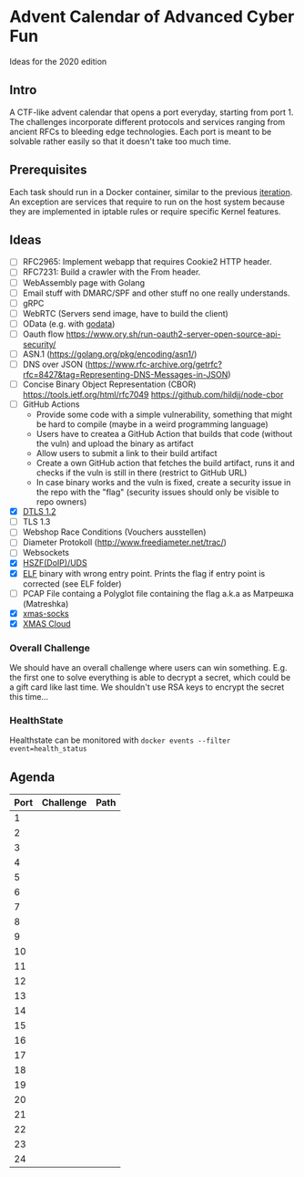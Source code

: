 # Advent Calendar of Advanced Cyber Fun

Ideas for the 2020 edition

## Intro

A CTF-like advent calendar that opens a port everyday, starting from port 1. The challenges incorporate different protocols and services ranging from ancient RFCs to bleeding edge technologies. Each port is meant to be solvable rather easily so that it doesn't take too much time.

## Prerequisites

Each task should run in a Docker container, similar to the previous [iteration](https://github.com/takeshixx/advent-calendar-2018). An exception are services that require to run on the host system because they are implemented in iptable rules or require specific Kernel features.

## Ideas

- [ ] RFC2965: Implement webapp that requires Cookie2 HTTP header.
- [ ] RFC7231: Build a crawler with the From header.
- [ ] WebAssembly page with Golang
- [ ] Email stuff with DMARC/SPF and other stuff no one really understands.
- [ ] gRPC
- [ ] WebRTC (Servers send image, have to build the client)
- [ ] OData (e.g. with [godata](https://github.com/crestonbunch/godata))
- [ ] Oauth flow https://www.ory.sh/run-oauth2-server-open-source-api-security/
- [ ] ASN.1 (https://golang.org/pkg/encoding/asn1/)
- [ ] DNS over JSON (https://www.rfc-archive.org/getrfc?rfc=8427&tag=Representing-DNS-Messages-in-JSON)
- [ ] Concise Binary Object Representation (CBOR) https://tools.ietf.org/html/rfc7049 https://github.com/hildjj/node-cbor
- [ ] GitHub Actions
  - Provide some code with a simple vulnerability, something that might be hard to compile (maybe in a weird programming language)
  - Users have to createa a GitHub Action that builds that code (without the vuln) and upload the binary as artifact
  - Allow users to submit a link to their build artifact
  - Create a own GitHub action that fetches the build artifact, runs it and checks if the vuln is still in there (restrict to GitHub URL)
  - In case binary works and the vuln is fixed, create a security issue in the repo with the "flag" (security issues should only be visible to repo owners)
- [x] [DTLS 1.2](dtls/)
- [ ] TLS 1.3
- [ ] Webshop Race Conditions (Vouchers ausstellen)
- [ ] Diameter Protokoll (http://www.freediameter.net/trac/)
- [ ] Websockets
- [x] [HSZF(DoIP)/UDS](HSFZ/)
- [x] [ELF](elf/) binary with wrong entry point. Prints the flag if entry point is corrected (see ELF folder)
- [ ] PCAP File containg a Polyglot file containing the flag a.k.a as Матрешка (Matreshka)
- [x] [xmas-socks](xmas-socks)
- [x] [XMAS Cloud](http://svento-xmascloud.azurewebsites.net/)

### Overall Challenge

We should have an overall challenge where users can win something. E.g. the first one to solve everything is able to decrypt a secret, which could be a gift card like last time. We shouldn't use RSA keys to encrypt the secret this time...

### HealthState

Healthstate can be monitored with ``docker events --filter event=health_status``

## Agenda

| Port | Challenge | Path |
| ---- | --------- | ---- |
| 1    | | []()
| 2    | | []()
| 3    | | []()
| 4    | | []()
| 5    | | []()
| 6    | | []()
| 7    | | []()
| 8    | | []()
| 9    | | []()
| 10    | | []()
| 11    | | []()
| 12    | | []()
| 13    | | []()
| 14    | | []()
| 15    | | []()
| 16    | | []()
| 17    | | []()
| 18    | | []()
| 19    | | []()
| 20    | | []()
| 21    | | []()
| 22    | | []()
| 23    | | []()
| 24    | | []()
